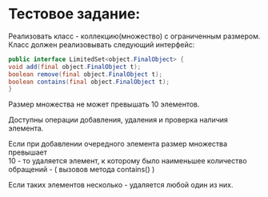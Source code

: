 # Тестовое задание:

Реализовать класс - коллекцию(множество) с ограниченным размером. \
Класс должен реализовывать следующий интерфейс:

```java
public interface LimitedSet<object.FinalObject> {
void add(final object.FinalObject t);
boolean remove(final object.FinalObject t);
boolean contains(final object.FinalObject t);
}
```
Размер множества не может превышать 10 элементов.

Доступны операции добавления, удаления и проверка наличия элемента.

Если при добавлении очередного элемента размер множества превышает \
10 - то удаляется элемент, к которому было наименьшее количество \
обращений - ( вызовов метода contains() )

Если таких элементов несколько - удаляется любой один из них.